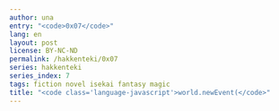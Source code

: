 ```yaml
---
author: una
entry: "<code>0x07</code>"
lang: en
layout: post
license: BY-NC-ND
permalink: /hakkenteki/0x07
series: hakkenteki
series_index: 7
tags: fiction novel isekai fantasy magic
title: "<code class='language-javascript'>world.newEvent(</code>"
---
```

